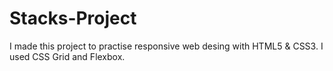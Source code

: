 # Stacks-Project
I made this project to practise responsive web desing with HTML5 &amp; CSS3. I used CSS Grid and Flexbox.
